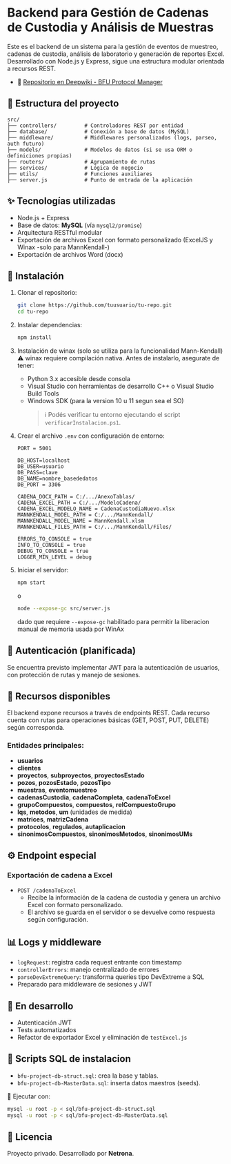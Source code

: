 # Backend para Gestión de Cadenas de Custodia y Análisis de Muestras

Este es el backend de un sistema para la gestión de eventos de muestreo, cadenas de custodia, análisis de laboratorio y generación de reportes Excel. Desarrollado con Node.js y Express, sigue una estructura modular orientada a recursos REST.

- 🔗 [Repositorio en Deepwiki - BFU Protocol Manager](https://deepwiki.com/pberdasco/BFU-ProtocolManager)

## 📁 Estructura del proyecto

```
src/
├── controllers/         # Controladores REST por entidad
├── database/            # Conexión a base de datos (MySQL)
├── middleware/          # Middlewares personalizados (logs, parseo, auth futuro)
├── models/              # Modelos de datos (si se usa ORM o definiciones propias)
├── routers/             # Agrupamiento de rutas
├── services/            # Lógica de negocio
├── utils/               # Funciones auxiliares
├── server.js            # Punto de entrada de la aplicación
```

## ✨ Tecnologías utilizadas

- Node.js + Express
- Base de datos: **MySQL** (vía `mysql2/promise`)
- Arquitectura RESTful modular
- Exportación de archivos Excel con formato personalizado (ExcelJS y Winax -solo para MannKendall-)
- Exportación de archivos Word (docx)

## 🚀 Instalación

1. Clonar el repositorio:

   ```bash
   git clone https://github.com/tuusuario/tu-repo.git
   cd tu-repo
   ```

2. Instalar dependencias:

   ```bash
   npm install
   ```

3. Instalación de winax (solo se utiliza para la funcionalidad Mann-Kendall)
   ⚠️ winax requiere compilación nativa. Antes de instalarlo, asegurate de tener:

   - Python 3.x accesible desde consola
   - Visual Studio con herramientas de desarrollo C++ o Visual Studio Build Tools
   - Windows SDK (para la version 10 u 11 segun sea el SO)
     > ℹ️ Podés verificar tu entorno ejecutando el script `verificarInstalacion.ps1`.

4. Crear el archivo `.env` con configuración de entorno:

   ```dotenv
   PORT = 5001

   DB_HOST=localhost
   DB_USER=usuario
   DB_PASS=clave
   DB_NAME=nombre_basededatos
   DB_PORT = 3306

   CADENA_DOCX_PATH = C:/.../AnexoTablas/
   CADENA_EXCEL_PATH = C:/.../ModeloCadena/
   CADENA_EXCEL_MODELO_NAME = CadenaCustodiaNuevo.xlsx
   MANNKENDALL_MODEL_PATH = C:/.../MannKendall/
   MANNKENDALL_MODEL_NAME = MannKendall.xlsm
   MANNKENDALL_FILES_PATH = C:/.../MannKendall/Files/

   ERRORS_TO_CONSOLE = true
   INFO_TO_CONSOLE = true
   DEBUG_TO_CONSOLE = true
   LOGGER_MIN_LEVEL = debug
   ```

5. Iniciar el servidor:
   ```bash
   npm start
   ```
   o
   ```bash
   node --expose-gc src/server.js
   ```
   dado que requiere `--expose-gc` habilitado para permitir la liberacion manual de memoria usada por WinAx

## 🔐 Autenticación (planificada)

Se encuentra previsto implementar JWT para la autenticación de usuarios, con protección de rutas y manejo de sesiones.

## 📂 Recursos disponibles

El backend expone recursos a través de endpoints REST. Cada recurso cuenta con rutas para operaciones básicas (GET, POST, PUT, DELETE) según corresponda.

### Entidades principales:

- **usuarios**
- **clientes**
- **proyectos**, **subproyectos**, **proyectosEstado**
- **pozos**, **pozosEstado**, **pozosTipo**
- **muestras**, **eventomuestreo**
- **cadenasCustodia**, **cadenaCompleta**, **cadenaToExcel**
- **grupoCompuestos**, **compuestos**, **relCompuestoGrupo**
- **lqs**, **metodos**, **um** (unidades de medida)
- **matrices**, **matrizCadena**
- **protocolos**, **regulados**, **autaplicacion**
- **sinonimosCompuestos**, **sinonimosMetodos**, **sinonimosUMs**

## ⚙️ Endpoint especial

### Exportación de cadena a Excel

- `POST /cadenaToExcel`
  - Recibe la información de la cadena de custodia y genera un archivo Excel con formato personalizado.
  - El archivo se guarda en el servidor o se devuelve como respuesta según configuración.

## 📊 Logs y middleware

- `logRequest`: registra cada request entrante con timestamp
- `controllerErrors`: manejo centralizado de errores
- `parseDevExtremeQuery`: transforma queries tipo DevExtreme a SQL
- Preparado para middleware de sesiones y JWT

## 🔧 En desarrollo

- Autenticación JWT
- Tests automatizados
- Refactor de exportador Excel y eliminación de `testExcel.js`

## 🔧 Scripts SQL de instalacion

- `bfu-project-db-struct.sql`: crea la base y tablas.
- `bfu-project-db-MasterData.sql`: inserta datos maestros (seeds).

📝 Ejecutar con:

```bash
mysql -u root -p < sql/bfu-project-db-struct.sql
mysql -u root -p < sql/bfu-project-db-MasterData.sql
```

## 📅 Licencia

Proyecto privado. Desarrollado por **Netrona**.
